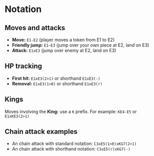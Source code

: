 # Notation

## Moves and attacks

- **Move:** `E1-E2` (player moves a token from E1 to E2)
- **Friendly jump:** `E1~E3` (jump over your own piece at E2, land on E3)
- **Attack:** `E1xE3` (jump over enemy at E2, land on E3)

## HP tracking

- **First hit:** `E1xE3(2>1)` or shorthand `E1xE3(-)`
- **Removal:** `E1xE3(1>0)` or shorthand `E1xE3(r)`

## Kings

Moves involving the **King:** use a `K` prefix. For example: `KE4-E5` or `E1xKE3(2>1)`

## Chain attack examples

- An chain attack with standard notation: `C3xE5(1>0)xKG7(2>1)`
- An chain attack with shorthand notation: `C3xE5(r)xKG7(-)`